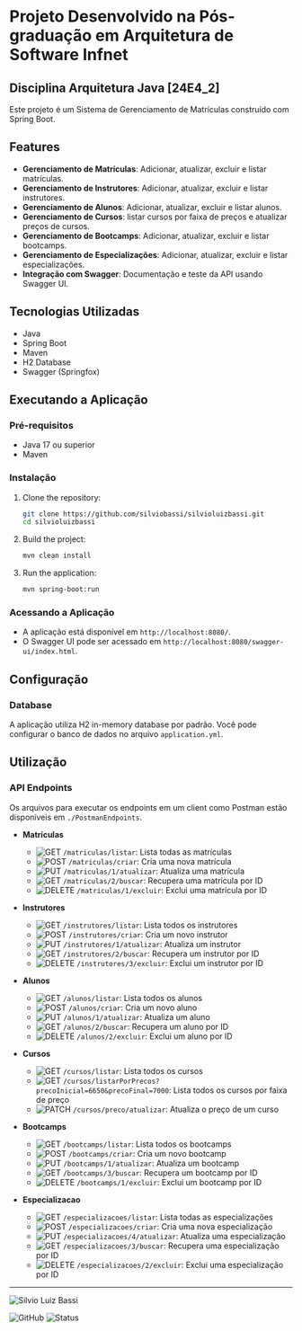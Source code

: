 # Projeto Desenvolvido na Pós-graduação em Arquitetura de Software Infnet

## Disciplina Arquitetura Java [24E4_2]

Este projeto é um Sistema de Gerenciamento de Matrículas construído com Spring Boot.

## Features

- **Gerenciamento de Matrículas**: Adicionar, atualizar, excluir e listar matrículas.
- **Gerenciamento de Instrutores**: Adicionar, atualizar, excluir e listar instrutores.
- **Gerenciamento de Alunos**: Adicionar, atualizar, excluir e listar alunos.
- **Gerenciamento de Cursos**: listar cursos por faixa de preços e atualizar preços de cursos.
- **Gerenciamento de Bootcamps**: Adicionar, atualizar, excluir e listar bootcamps.
- **Gerenciamento de Especializações**: Adicionar, atualizar, excluir e listar especializações.
- **Integração com Swagger**: Documentação e teste da API usando Swagger UI.

## Tecnologias Utilizadas

- Java
- Spring Boot
- Maven
- H2 Database
- Swagger (Springfox)

## Executando a Aplicação

### Pré-requisitos

- Java 17 ou superior
- Maven

### Instalação

1. Clone the repository:
    ```sh
    git clone https://github.com/silviobassi/silvioluizbassi.git
    cd silvioluizbassi
    ```

2. Build the project:
    ```sh
    mvn clean install
    ```

3. Run the application:
    ```sh
    mvn spring-boot:run
    ```

### Acessando a Aplicação

- A aplicação está disponível em `http://localhost:8080/`.
- O Swagger UI pode ser acessado em `http://localhost:8080/swagger-ui/index.html`.

## Configuração

### Database

A aplicação utiliza H2 in-memory database por padrão. Você pode configurar o banco de dados no arquivo
`application.yml`.

## Utilização

### API Endpoints

Os arquivos para executar os endpoints em um client como Postman estão disponíveis em `./PostmanEndpoints`.

- **Matrículas**
    - ![GET](https://img.shields.io/badge/GET-green) `/matriculas/listar`: Lista todas as matrículas
    - ![POST](https://img.shields.io/badge/POST-blue) `/matriculas/criar`: Cria uma nova matrícula
    - ![PUT](https://img.shields.io/badge/PUT-yellow) `/matriculas/1/atualizar`: Atualiza uma matrícula
    - ![GET](https://img.shields.io/badge/GET-green) `/matriculas/2/buscar`: Recupera uma matrícula por ID
    - ![DELETE](https://img.shields.io/badge/DELETE-red) `/matriculas/1/excluir`: Exclui uma matrícula por ID

- **Instrutores**
    - ![GET](https://img.shields.io/badge/GET-green) `/instrutores/listar`: Lista todos os instrutores
    - ![POST](https://img.shields.io/badge/POST-blue) `/instrutores/criar`: Cria um novo instrutor
    - ![PUT](https://img.shields.io/badge/PUT-yellow) `/instrutores/1/atualizar`: Atualiza um instrutor
    - ![GET](https://img.shields.io/badge/GET-green) `/instrutores/2/buscar`: Recupera um instrutor por ID
    - ![DELETE](https://img.shields.io/badge/DELETE-red) `/instrutores/3/excluir`: Exclui um instrutor por ID

- **Alunos**
    - ![GET](https://img.shields.io/badge/GET-green) `/alunos/listar`: Lista todos os alunos
    - ![POST](https://img.shields.io/badge/POST-blue) `/alunos/criar`: Cria um novo aluno
    - ![PUT](https://img.shields.io/badge/PUT-yellow) `/alunos/1/atualizar`: Atualiza um aluno
    - ![GET](https://img.shields.io/badge/GET-green) `/alunos/2/buscar`: Recupera um aluno por ID
    - ![DELETE](https://img.shields.io/badge/DELETE-red) `/alunos/2/excluir`: Exclui um aluno por ID

- **Cursos**
    - ![GET](https://img.shields.io/badge/GET-green) `/cursos/listar`: Lista todos os cursos
    - ![GET](https://img.shields.io/badge/GET-green) `/cursos/listarPorPrecos?precoInicial=6650&precoFinal=7000`: Lista todos os cursos por faixa de preço
    - ![PATCH](https://img.shields.io/badge/PATCH-lightgreen) `/cursos/preco/atualizar`: Atualiza o preço de um curso

- **Bootcamps**
    - ![GET](https://img.shields.io/badge/GET-green) `/bootcamps/listar`: Lista todos os bootcamps
    - ![POST](https://img.shields.io/badge/POST-blue) `/bootcamps/criar`: Cria um novo bootcamp
    - ![PUT](https://img.shields.io/badge/PUT-yellow) `/bootcamps/1/atualizar`: Atualiza um bootcamp
    - ![GET](https://img.shields.io/badge/GET-green) `/bootcamps/3/buscar`: Recupera um bootcamp por ID
    - ![DELETE](https://img.shields.io/badge/DELETE-red) `/bootcamps/1/excluir`: Exclui um bootcamp por ID

- **Especializacao**
    - ![GET](https://img.shields.io/badge/GET-green) `/especializacoes/listar`: Lista todas as especializações
    - ![POST](https://img.shields.io/badge/POST-blue) `/especializacoes/criar`: Cria uma nova especialização
    - ![PUT](https://img.shields.io/badge/PUT-yellow) `/especializacoes/4/atualizar`: Atualiza uma especialização
    - ![GET](https://img.shields.io/badge/GET-green) `/especializacoes/3/buscar`: Recupera uma especialização por ID
    - ![DELETE](https://img.shields.io/badge/DELETE-red) `/especializacoes/2/excluir`: Exclui uma especialização por ID

---
![Silvio Luiz Bassi](https://img.shields.io/badge/Developed%20by-Silvio%20Luiz%20Bassi-orange)

![GitHub](https://img.shields.io/badge/GitHub-GestaoMatriculas-blue?logo=github)
![Status](https://img.shields.io/badge/Status-Concluído-green)